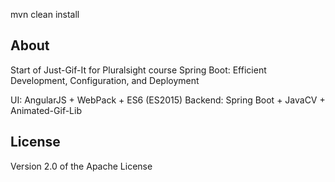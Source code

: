 mvn clean install

## About
Start of Just-Gif-It for Pluralsight course Spring Boot: Efficient Development, Configuration, and Deployment

UI: AngularJS + WebPack + ES6 (ES2015)
Backend: Spring Boot + JavaCV + Animated-Gif-Lib

## License
Version 2.0 of the Apache License
